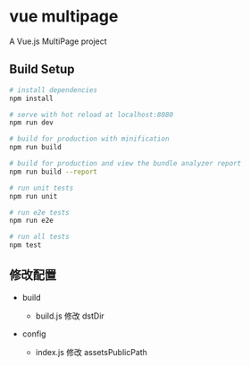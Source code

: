 # vue multipage

A Vue.js MultiPage project

## Build Setup

``` bash
# install dependencies
npm install

# serve with hot reload at localhost:8080
npm run dev

# build for production with minification
npm run build

# build for production and view the bundle analyzer report
npm run build --report

# run unit tests
npm run unit

# run e2e tests
npm run e2e

# run all tests
npm test
```

## 修改配置
* build
  - build.js  修改 dstDir
  
* config
  - index.js  修改 assetsPublicPath

